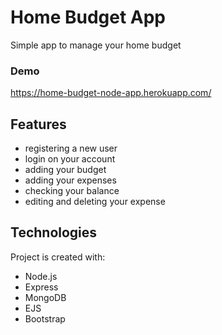 # Home Budget App
Simple app to manage your home budget 

### Demo
https://home-budget-node-app.herokuapp.com/

## Features
- registering a new user
- login on your account
- adding your budget
- adding your expenses
- checking your balance
- editing and deleting your expense
	
## Technologies
Project is created with:
* Node.js
* Express
* MongoDB
* EJS
* Bootstrap
